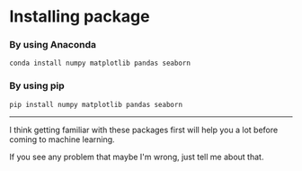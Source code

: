 # Installing package
### By using Anaconda
`conda install numpy matplotlib pandas seaborn`
### By using pip
`pip install numpy matplotlib pandas seaborn`

<hr>

I think getting familiar with these packages first will help you a lot before coming to machine learning.

If you see any problem that maybe I'm wrong, just tell me about that.
